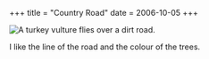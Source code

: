+++
title = "Country Road"
date = 2006-10-05
+++

![A turkey vulture flies over a dirt road.](/photos/CountryRoad.jpg "Yes, I drove my Mustang down a dirt road.  It's quite fun, actually.")

I like the line of the road and the colour of the trees.
